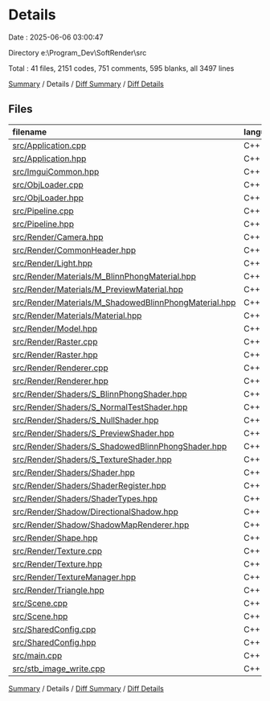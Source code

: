 # Details

Date : 2025-06-06 03:00:47

Directory e:\\Program_Dev\\SoftRender\\src

Total : 41 files,  2151 codes, 751 comments, 595 blanks, all 3497 lines

[Summary](results.md) / Details / [Diff Summary](diff.md) / [Diff Details](diff-details.md)

## Files
| filename | language | code | comment | blank | total |
| :--- | :--- | ---: | ---: | ---: | ---: |
| [src/Application.cpp](/src/Application.cpp) | C++ | 275 | 51 | 74 | 400 |
| [src/Application.hpp](/src/Application.hpp) | C++ | 27 | 7 | 7 | 41 |
| [src/ImguiCommon.hpp](/src/ImguiCommon.hpp) | C++ | 10 | 3 | 2 | 15 |
| [src/ObjLoader.cpp](/src/ObjLoader.cpp) | C++ | 102 | 7 | 26 | 135 |
| [src/ObjLoader.hpp](/src/ObjLoader.hpp) | C++ | 11 | 0 | 3 | 14 |
| [src/Pipeline.cpp](/src/Pipeline.cpp) | C++ | 70 | 19 | 22 | 111 |
| [src/Pipeline.hpp](/src/Pipeline.hpp) | C++ | 25 | 4 | 13 | 42 |
| [src/Render/Camera.hpp](/src/Render/Camera.hpp) | C++ | 33 | 5 | 7 | 45 |
| [src/Render/CommonHeader.hpp](/src/Render/CommonHeader.hpp) | C++ | 19 | 0 | 7 | 26 |
| [src/Render/Light.hpp](/src/Render/Light.hpp) | C++ | 14 | 0 | 4 | 18 |
| [src/Render/Materials/M\_BlinnPhongMaterial.hpp](/src/Render/Materials/M_BlinnPhongMaterial.hpp) | C++ | 10 | 0 | 2 | 12 |
| [src/Render/Materials/M\_PreviewMaterial.hpp](/src/Render/Materials/M_PreviewMaterial.hpp) | C++ | 8 | 0 | 2 | 10 |
| [src/Render/Materials/M\_ShadowedBlinnPhongMaterial.hpp](/src/Render/Materials/M_ShadowedBlinnPhongMaterial.hpp) | C++ | 10 | 0 | 2 | 12 |
| [src/Render/Materials/Material.hpp](/src/Render/Materials/Material.hpp) | C++ | 23 | 4 | 11 | 38 |
| [src/Render/Model.hpp](/src/Render/Model.hpp) | C++ | 51 | 0 | 15 | 66 |
| [src/Render/Raster.cpp](/src/Render/Raster.cpp) | C++ | 54 | 15 | 10 | 79 |
| [src/Render/Raster.hpp](/src/Render/Raster.hpp) | C++ | 18 | 13 | 9 | 40 |
| [src/Render/Renderer.cpp](/src/Render/Renderer.cpp) | C++ | 134 | 19 | 39 | 192 |
| [src/Render/Renderer.hpp](/src/Render/Renderer.hpp) | C++ | 362 | 77 | 100 | 539 |
| [src/Render/Shaders/S\_BlinnPhongShader.hpp](/src/Render/Shaders/S_BlinnPhongShader.hpp) | C++ | 8 | 81 | 4 | 93 |
| [src/Render/Shaders/S\_NormalTestShader.hpp](/src/Render/Shaders/S_NormalTestShader.hpp) | C++ | 0 | 17 | 0 | 17 |
| [src/Render/Shaders/S\_NullShader.hpp](/src/Render/Shaders/S_NullShader.hpp) | C++ | 0 | 15 | 0 | 15 |
| [src/Render/Shaders/S\_PreviewShader.hpp](/src/Render/Shaders/S_PreviewShader.hpp) | C++ | 29 | 4 | 9 | 42 |
| [src/Render/Shaders/S\_ShadowedBlinnPhongShader.hpp](/src/Render/Shaders/S_ShadowedBlinnPhongShader.hpp) | C++ | 8 | 158 | 2 | 168 |
| [src/Render/Shaders/S\_TextureShader.hpp](/src/Render/Shaders/S_TextureShader.hpp) | C++ | 0 | 28 | 0 | 28 |
| [src/Render/Shaders/Shader.hpp](/src/Render/Shaders/Shader.hpp) | C++ | 30 | 52 | 11 | 93 |
| [src/Render/Shaders/ShaderRegister.hpp](/src/Render/Shaders/ShaderRegister.hpp) | C++ | 13 | 5 | 4 | 22 |
| [src/Render/Shaders/ShaderTypes.hpp](/src/Render/Shaders/ShaderTypes.hpp) | C++ | 10 | 1 | 1 | 12 |
| [src/Render/Shadow/DirectionalShadow.hpp](/src/Render/Shadow/DirectionalShadow.hpp) | C++ | 176 | 26 | 48 | 250 |
| [src/Render/Shadow/ShadowMapRenderer.hpp](/src/Render/Shadow/ShadowMapRenderer.hpp) | C++ | 207 | 52 | 57 | 316 |
| [src/Render/Shape.hpp](/src/Render/Shape.hpp) | C++ | 17 | 3 | 9 | 29 |
| [src/Render/Texture.cpp](/src/Render/Texture.cpp) | C++ | 29 | 6 | 5 | 40 |
| [src/Render/Texture.hpp](/src/Render/Texture.hpp) | C++ | 13 | 7 | 5 | 25 |
| [src/Render/TextureManager.hpp](/src/Render/TextureManager.hpp) | C++ | 38 | 7 | 8 | 53 |
| [src/Render/Triangle.hpp](/src/Render/Triangle.hpp) | C++ | 65 | 0 | 10 | 75 |
| [src/Scene.cpp](/src/Scene.cpp) | C++ | 61 | 6 | 10 | 77 |
| [src/Scene.hpp](/src/Scene.hpp) | C++ | 32 | 4 | 14 | 50 |
| [src/SharedConfig.cpp](/src/SharedConfig.cpp) | C++ | 8 | 3 | 4 | 15 |
| [src/SharedConfig.hpp](/src/SharedConfig.hpp) | C++ | 18 | 3 | 4 | 25 |
| [src/main.cpp](/src/main.cpp) | C++ | 131 | 49 | 35 | 215 |
| [src/stb\_image\_write.cpp](/src/stb_image_write.cpp) | C++ | 2 | 0 | 0 | 2 |

[Summary](results.md) / Details / [Diff Summary](diff.md) / [Diff Details](diff-details.md)